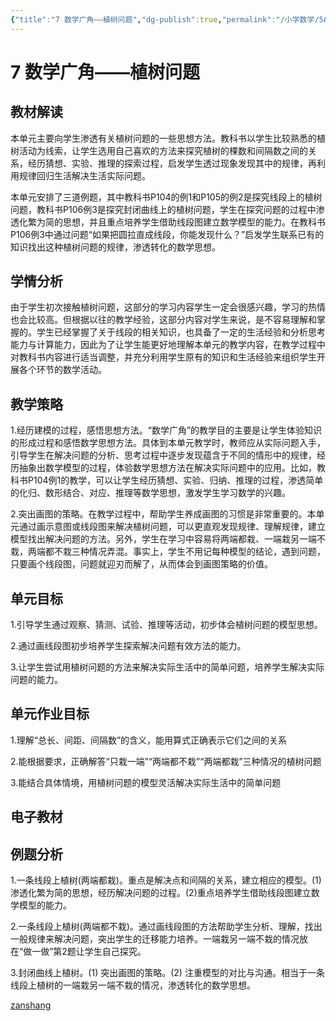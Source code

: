 ```yaml
---
{"title":"7 数学广角——植树问题","dg-publish":true,"permalink":"/小学数学/5A五年级上册/5a-7/","dgPassFrontmatter":true,"noteIcon":""}
---
```



# 7 数学广角——植树问题

## 教材解读

本单元主要向学生渗透有关植树问题的一些思想方法。教科书以学生比较熟悉的植树活动为线索，让学生选用自己喜欢的方法来探究植树的棵数和间隔数之间的关系，经历猜想、实验、推理的探索过程，启发学生透过现象发现其中的规律，再利用规律回归生活解决生活实际问题。

本单元安排了三道例题，其中教科书P104的例1和P105的例2是探究线段上的植树问题，教科书P106例3是探究封闭曲线上的植树问题，学生在探究问题的过程中渗透化繁为简的思想，并且重点培养学生借助线段图建立数学模型的能力。在教科书P106例3中通过问题“如果把圆拉直成线段，你能发现什么？”启发学生联系已有的知识找出这种植树问题的规律，渗透转化的数学思想。

## 学情分析

由于学生初次接触植树问题，这部分的学习内容学生一定会很感兴趣，学习的热情也会比较高。但根据以往的教学经验，这部分内容对学生来说，是不容易理解和掌握的。学生已经掌握了关于线段的相关知识，也具备了一定的生活经验和分析思考能力与计算能力，因此为了让学生能更好地理解本单元的教学内容，在教学过程中对教科书内容进行适当调整，并充分利用学生原有的知识和生活经验来组织学生开展各个环节的数学活动。

## 教学策略

1.经历建模的过程，感悟思想方法。“数学广角”的教学目的主要是让学生体验知识的形成过程和感悟数学思想方法。具体到本单元教学时，教师应从实际问题入手，引导学生在解决问题的分析、思考过程中逐步发现蕴含于不同的情形中的规律，经历抽象出数学模型的过程，体验数学思想方法在解决实际问题中的应用。比如，教科书P104例1的教学，可以让学生经历猜想、实验、归纳、推理的过程，渗透简单的化归、数形结合、对应、推理等数学思想，激发学生学习数学的兴趣。

2.突出画图的策略。在教学过程中，帮助学生养成画图的习惯是非常重要的。本单元通过画示意图或线段图来解决植树问题，可以更直观发现规律、理解规律，建立模型找出解决问题的方法。另外，学生在学习中容易将两端都栽、一端栽另一端不栽，两端都不栽三种情况弄混。事实上，学生不用记每种模型的结论，遇到问题，只要画个线段图，问题就迎刃而解了，从而体会到画图策略的价值。

## 单元目标

1.引导学生通过观察、猜测、试验、推理等活动，初步体会植树问题的模型思想。

2.通过画线段图初步培养学生探索解决问题有效方法的能力。

3.让学生尝试用植树问题的方法来解决实际生活中的简单问题，培养学生解决实际问题的能力。

## 单元作业目标

1.理解“总长、间距、间隔数”的含义，能用算式正确表示它们之间的关系

2.能根据要求，正确解答“只栽一端”“两端都不栽”“两端都栽”三种情况的植树问题

3.能结合具体情境，用植树问题的模型灵活解决实际生活中的简单问题


## 电子教材

<Epep grade="xxsx5a" :pep="1221001501141" :pages="104" :paged="108" ></Epep>

## 例题分析

1.一条线段上植树(两端都栽)。重点是解决点和间隔的关系，建立相应的模型。(1)渗透化繁为简的思想，经历解决问题的过程。(2)重点培养学生借助线段图建立数学模型的能力。

2.一条线段上植树(两端都不栽)。通过画线段图的方法帮助学生分析、理解，找出一般规律来解决问题，突出学生的迁移能力培养。一端栽另一端不栽的情况放在“做一做”第2题让学生自己探究。

3.封闭曲线上植树。(1)	突出画图的策略。(2)	注重模型的对比与沟通。相当于一条线段上植树的一端栽另一端不栽的情况，渗透转化的数学思想。

[zanshang](../res/zanshang.md ':include')